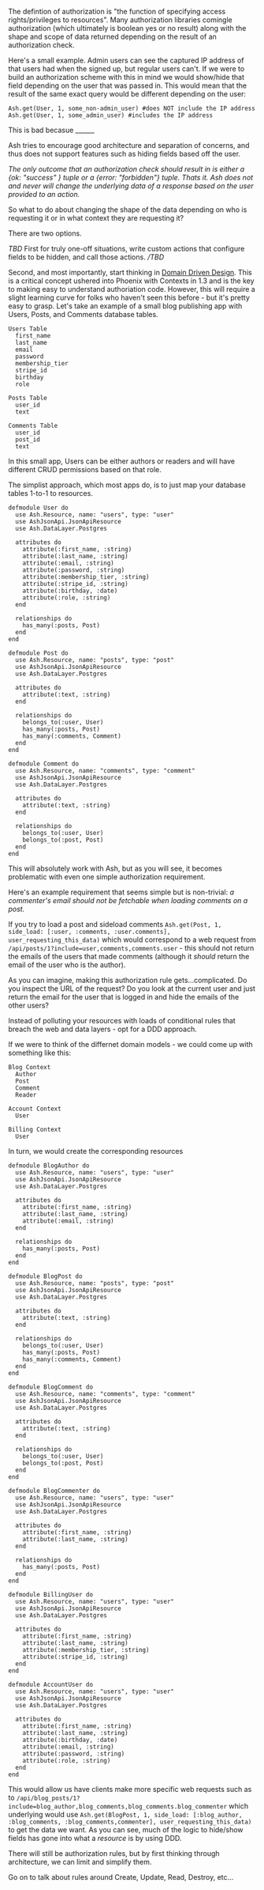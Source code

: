 The defintion of authorization is "the function of specifying access rights/privileges to resources". Many authorization libraries comingle authorization (which ultimately is boolean yes or no result) along with the shape and scope of data returned depending on the result of an authorization check.

Here's a small example. Admin users can see the captured IP address of that users had when the signed up, but regular users can't. If we were to build an authorization scheme with this in mind we would show/hide that field depending on the user that was passed in. This would mean that the result of the same exact query would be different depending on the user:

```
Ash.get(User, 1, some_non-admin_user) #does NOT include the IP address
Ash.get(User, 1, some_admin_user) #includes the IP address
```

This is bad becasue ______

Ash tries to encourage good architecture and separation of concerns, and thus does not support features such as hiding fields based off the user.

*The only outcome that an authorization check should result in is either a {ok: "success" } tuple or a {error: "forbidden"} tuple. Thats it. Ash does not and never will change the underlying data of a response based on the user provided to an action.*

So what to do about changing the shape of the data depending on who is requesting it or in what context they are requesting it?

There are two options.

*TBD*
First for truly one-off situations, write custom actions that configure fields to be hidden, and call those actions.
*/TBD*

Second, and most importantly, start thinking in [Domain Driven Design](https://en.wikipedia.org/wiki/Domain-driven_design). This is a critical concept ushered into Phoenix with Contexts in 1.3 and is the key to making easy to understand authoriation code. However, this will require a slight learning curve for folks who haven't seen this before - but it's pretty easy to grasp. Let's take an example of a small blog publishing app with Users, Posts, and Comments database tables.

```
Users Table
  first_name
  last_name
  email
  password
  membership_tier
  stripe_id
  birthday
  role

Posts Table
  user_id
  text

Comments Table
  user_id
  post_id
  text
```

In this small app, Users can be either authors or readers and will have different CRUD permissions based on that role.

The simplist approach, which most apps do, is to just map your database tables 1-to-1 to resources.

```
defmodule User do
  use Ash.Resource, name: "users", type: "user"
  use AshJsonApi.JsonApiResource
  use Ash.DataLayer.Postgres

  attributes do
    attribute(:first_name, :string)
    attribute(:last_name, :string)
    attribute(:email, :string)
    attribute(:password, :string)
    attribute(:membership_tier, :string)
    attribute(:stripe_id, :string)
    attribute(:birthday, :date)
    attribute(:role, :string)
  end

  relationships do
    has_many(:posts, Post)
  end
end

defmodule Post do
  use Ash.Resource, name: "posts", type: "post"
  use AshJsonApi.JsonApiResource
  use Ash.DataLayer.Postgres

  attributes do
    attribute(:text, :string)
  end

  relationships do
    belongs_to(:user, User)
    has_many(:posts, Post)
    has_many(:comments, Comment)
  end
end

defmodule Comment do
  use Ash.Resource, name: "comments", type: "comment"
  use AshJsonApi.JsonApiResource
  use Ash.DataLayer.Postgres

  attributes do
    attribute(:text, :string)
  end

  relationships do
    belongs_to(:user, User)
    belongs_to(:post, Post)
  end
end
```

This will absolutely work with Ash, but as you will see, it becomes problematic with even one simple authorization requirement.

Here's an example requirement that seems simple but is non-trivial: _a commenter's email should not be fetchable when loading comments on a post._

If you try to load a post and sideload comments `Ash.get(Post, 1, side_load: [:user, :comments, :user.comments], user_requesting_this_data)` which would correspond to a web request from `/api/posts/1?include=user,comments,comments.user` - this should not return the emails of the users that made comments (although it _should_ return the email of the user who is the author).

As you can imagine, making this authorization rule gets...complicated. Do you inspect the URL of the request? Do you look at the current user and just return the email for the user that is logged in and hide the emails of the other users?

Instead of polluting your resources with loads of conditional rules that breach the web and data layers - opt for a DDD approach.

If we were to think of the differnet domain models - we could come up with something like this:
```
Blog Context
  Author
  Post
  Comment
  Reader

Account Context
  User

Billing Context
  User
```

In turn, we would create the corresponding resources
```
defmodule BlogAuthor do
  use Ash.Resource, name: "users", type: "user"
  use AshJsonApi.JsonApiResource
  use Ash.DataLayer.Postgres

  attributes do
    attribute(:first_name, :string)
    attribute(:last_name, :string)
    attribute(:email, :string)
  end

  relationships do
    has_many(:posts, Post)
  end
end

defmodule BlogPost do
  use Ash.Resource, name: "posts", type: "post"
  use AshJsonApi.JsonApiResource
  use Ash.DataLayer.Postgres

  attributes do
    attribute(:text, :string)
  end

  relationships do
    belongs_to(:user, User)
    has_many(:posts, Post)
    has_many(:comments, Comment)
  end
end

defmodule BlogComment do
  use Ash.Resource, name: "comments", type: "comment"
  use AshJsonApi.JsonApiResource
  use Ash.DataLayer.Postgres

  attributes do
    attribute(:text, :string)
  end

  relationships do
    belongs_to(:user, User)
    belongs_to(:post, Post)
  end
end

defmodule BlogCommenter do
  use Ash.Resource, name: "users", type: "user"
  use AshJsonApi.JsonApiResource
  use Ash.DataLayer.Postgres

  attributes do
    attribute(:first_name, :string)
    attribute(:last_name, :string)
  end

  relationships do
    has_many(:posts, Post)
  end
end

defmodule BillingUser do
  use Ash.Resource, name: "users", type: "user"
  use AshJsonApi.JsonApiResource
  use Ash.DataLayer.Postgres

  attributes do
    attribute(:first_name, :string)
    attribute(:last_name, :string)
    attribute(:membership_tier, :string)
    attribute(:stripe_id, :string)
  end
end

defmodule AccountUser do
  use Ash.Resource, name: "users", type: "user"
  use AshJsonApi.JsonApiResource
  use Ash.DataLayer.Postgres

  attributes do
    attribute(:first_name, :string)
    attribute(:last_name, :string)
    attribute(:birthday, :date)
    attribute(:email, :string)
    attribute(:password, :string)
    attribute(:role, :string)
  end
end
```

This would allow us have clients make more specific web requests such as to `/api/blog_posts/1?include=blog_author,blog_comments,blog_comments.blog_commenter` which underlying would use `Ash.get(BlogPost, 1, side_load: [:blog_author, :blog_comments, :blog_comments,commenter], user_requesting_this_data)` to get the data we want. As you can see, much of the logic to hide/show fields has gone into what a _resource_ is by using DDD.

There will still be authorization rules, but by first thinking through architecture, we can limit and simplify them.

Go on to talk about rules around Create, Update, Read, Destroy, etc...
